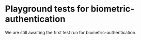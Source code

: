 # Playground tests for biometric-authentication
We are still awaiting the first test run for biometric-authentication.
